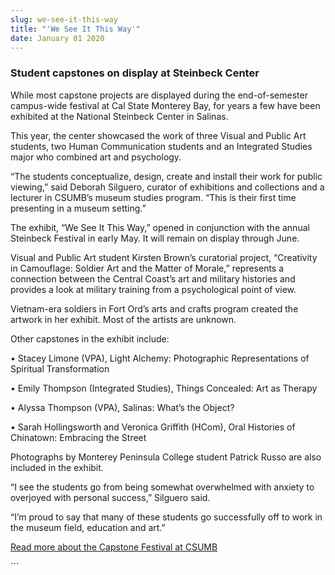 ```yaml
---
slug: we-see-it-this-way
title: "'We See It This Way'"
date: January 01 2020
---
```


 
<h3>Student capstones on display at Steinbeck Center</h3>
<p>
  While most capstone projects are displayed during the end-of-semester
  campus-wide festival at Cal State Monterey Bay, for years a few have been
  exhibited at the National Steinbeck Center in Salinas.
</p>
<p>
  This year, the center showcased the work of three Visual and Public Art
  students, two Human Communication students and an Integrated Studies major who
  combined art and psychology.
</p>
<p>
  “The students conceptualize, design, create and install their work for public
  viewing,” said Deborah Silguero, curator of exhibitions and collections and a
  lecturer in CSUMB’s museum studies program. “This is their first time
  presenting in a museum setting.”
</p>
<p>
  The exhibit, “We See It This Way,” opened in conjunction with the annual
  Steinbeck Festival in early May. It will remain on display through June.
</p>
<p>
  Visual and Public Art student Kirsten Brown’s curatorial project, “Creativity
  in Camouflage: Soldier Art and the Matter of Morale,” represents a connection
  between the Central Coast’s art and military histories and provides a look at
  military training from a psychological point of view.
</p>
<p>
  Vietnam-era soldiers in Fort Ord’s arts and crafts program created the artwork
  in her exhibit. Most of the artists are unknown.
</p>
<p>Other capstones in the exhibit include:</p>
<p>
  • Stacey Limone (VPA), Light Alchemy: Photographic Representations of
  Spiritual Transformation
</p>
<p>• Emily Thompson (Integrated Studies), Things Concealed: Art as Therapy</p>
<p>• Alyssa Thompson (VPA), Salinas: What’s the Object?</p>
<p>
  • Sarah Hollingsworth and Veronica Griffith (HCom), Oral Histories of
  Chinatown: Embracing the Street
</p>
<p>
  Photographs by Monterey Peninsula College student Patrick Russo are also
  included in the exhibit.
</p>
<p>
  “I see the students go from being somewhat overwhelmed with anxiety to
  overjoyed with personal success,” Silguero said.
</p>
<p>
  “I’m proud to say that many of these students go successfully off to work in
  the museum field, education and art.”
</p>
<p>
  <a
    href="https://news.csumb.edu/news/2014/may/12/news/capping-college-senior-projects"
    >Read more about the Capstone Festival at CSUMB</a
  >
</p>
```
